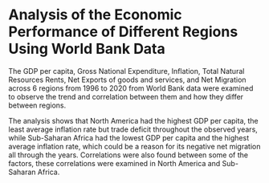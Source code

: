 # Analysis of the Economic Performance of Different Regions Using World Bank Data

The GDP per capita, Gross National Expenditure, Inflation, Total Natural Resources Rents, Net Exports of goods and services, and Net Migration across 6 regions from 1996 to 2020 from World Bank data were examined to observe the trend and correlation between them and how they differ between regions.

The analysis shows that North America had the highest GDP per capita, the least average inflation rate but trade deficit throughout the observed years, while Sub-Saharan Africa had the lowest GDP per capita and the highest average inflation rate, which could be a reason for its negative net migration all through the years. Correlations were also found between some of the factors, these correlations were examined in North America and Sub-Saharan Africa.